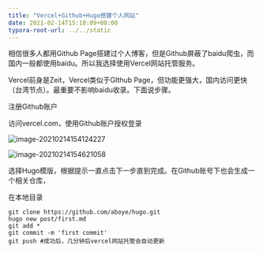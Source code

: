 ```yaml
---
title: "Vercel+Github+Hugo搭建个人网站"
date: 2021-02-14T15:18:09+08:00
typora-root-url: ../../static
---
```


相信很多人都用Github Page搭建过个人博客，但是Github屏蔽了baidu爬虫，而国内一般都使用baidu。所以我选择使用Vercel网站托管服务。

Vercel前身是Zeit，Vercel类似于GIthub Page，但功能更强大，国内访问更快（台湾节点）。最重要不影响baidu收录。下面说步骤。

注册Github账户

访问vercel.com，使用Github账户授权登录



![image-20210214154124227](/images/image-20210214154124227.png)

![image-20210214154621058](/images/image-20210214154621058.png)

选择Hugo模版，根据提示一直点击下一步直到完成。在Github账号下也会生成一个相关仓库，

在本地目录

~~~
git clone https://github.com/aboye/hugo.git
hugo new post/first.md
git add *
git commit -m 'first commit'
git push #成功后，几分钟后vercel网站托管会自动更新
~~~

